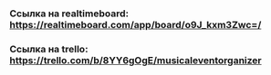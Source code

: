 ### Ссылка на realtimeboard: https://realtimeboard.com/app/board/o9J_kxm3Zwc=/
### Ссылка на trello: https://trello.com/b/8YY6gOgE/musicaleventorganizer
